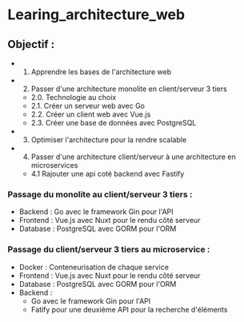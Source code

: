 # Learing_architecture_web

## Objectif :
- 1. Apprendre les bases de l'architecture web
- 2. Passer d'une architecture monolite en client/serveur 3 tiers
    - 2.0. Technologie au choix
    - 2.1. Créer un serveur web avec Go
    - 2.2. Créer un client web avec Vue.js
    - 2.3. Créer une base de données avec PostgreSQL
- 3. Optimiser l'architecture pour la rendre scalable
- 4. Passer d'une architecture client/serveur à une architecture en microservices
    - 4.1 Rajouter une api coté backend avec Fastify

### Passage du monolite au client/serveur 3 tiers :
- Backend : Go avec le framework Gin pour l'API
- Frontend : Vue.js avec Nuxt pour le rendu côté serveur
- Database : PostgreSQL avec GORM pour l'ORM

### Passage du client/serveur 3 tiers au microservice :
- Docker : Conteneurisation de chaque service
- Frontend : Vue.js avec Nuxt pour le rendu côté serveur
- Database : PostgreSQL avec GORM pour l'ORM
- Backend :
    - Go avec le framework Gin pour l'API
    - Fatify pour une deuxième API pour la recherche d'éléments
